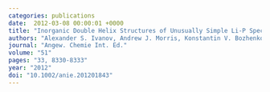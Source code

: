 ```yaml
---
categories: publications
date:  2012-03-08 00:00:01 +0000
title: "Inorganic Double Helix Structures of Unusually Simple Li-P Species"
authors: "Alexander S. Ivanov, Andrew J. Morris, Konstantin V. Bozhenko, Chris J. Pickard and Alexander I. Boldyrev"
journal: "Angew. Chemie Int. Ed."
volume: "51"
pages: "33, 8330-8333"
year: "2012"
doi: "10.1002/anie.201201843"
---
```

